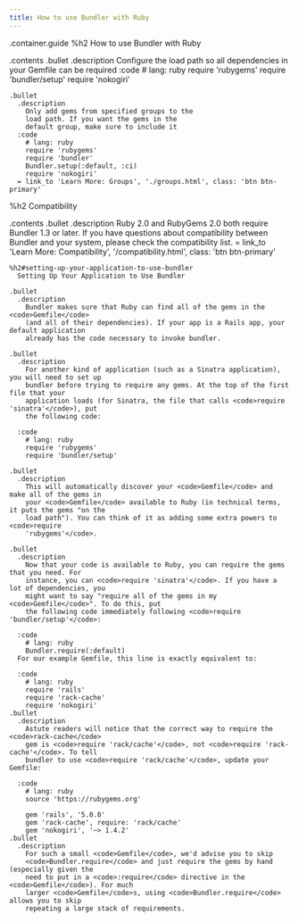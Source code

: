 ```yaml
---
title: How to use Bundler with Ruby
---
```

.container.guide
  %h2 How to use Bundler with Ruby

  .contents
    .bullet
      .description
        Configure the load path so all dependencies in
        your Gemfile can be required
      :code
        # lang: ruby
        require 'rubygems'
        require 'bundler/setup'
        require 'nokogiri'

    .bullet
      .description
        Only add gems from specified groups to the
        load path. If you want the gems in the
        default group, make sure to include it
      :code
        # lang: ruby
        require 'rubygems'
        require 'bundler'
        Bundler.setup(:default, :ci)
        require 'nokogiri'
      = link_to 'Learn More: Groups', './groups.html', class: 'btn btn-primary'

  %h2 Compatibility

  .contents
    .bullet
      .description
        Ruby 2.0 and RubyGems 2.0 both require Bundler 1.3 or later. If you have questions about compatibility between Bundler and your system, please check the compatibility list.
      = link_to 'Learn More: Compatibility', '/compatibility.html', class: 'btn btn-primary'

    %h2#setting-up-your-application-to-use-bundler
      Setting Up Your Application to Use Bundler

    .bullet
      .description
        Bundler makes sure that Ruby can find all of the gems in the <code>Gemfile</code>
        (and all of their dependencies). If your app is a Rails app, your default application
        already has the code necessary to invoke bundler.

    .bullet
      .description
        For another kind of application (such as a Sinatra application), you will need to set up
        bundler before trying to require any gems. At the top of the first file that your
        application loads (for Sinatra, the file that calls <code>require 'sinatra'</code>), put
        the following code:

      :code
        # lang: ruby
        require 'rubygems'
        require 'bundler/setup'

    .bullet
      .description
        This will automatically discover your <code>Gemfile</code> and make all of the gems in
        your <code>Gemfile</code> available to Ruby (in technical terms, it puts the gems "on the
        load path"). You can think of it as adding some extra powers to <code>require
        'rubygems'</code>.

    .bullet
      .description
        Now that your code is available to Ruby, you can require the gems that you need. For
        instance, you can <code>require 'sinatra'</code>. If you have a lot of dependencies, you
        might want to say "require all of the gems in my <code>Gemfile</code>". To do this, put
        the following code immediately following <code>require 'bundler/setup'</code>:

      :code
        # lang: ruby
        Bundler.require(:default)
      For our example Gemfile, this line is exactly equivalent to:

      :code
        # lang: ruby
        require 'rails'
        require 'rack-cache'
        require 'nokogiri'
    .bullet
      .description
        Astute readers will notice that the correct way to require the <code>rack-cache</code>
        gem is <code>require 'rack/cache'</code>, not <code>require 'rack-cache'</code>. To tell
        bundler to use <code>require 'rack/cache'</code>, update your Gemfile:

      :code
        # lang: ruby
        source 'https://rubygems.org'

        gem 'rails', '5.0.0'
        gem 'rack-cache', require: 'rack/cache'
        gem 'nokogiri', '~> 1.4.2'
    .bullet
      .description
        For such a small <code>Gemfile</code>, we'd advise you to skip
        <code>Bundler.require</code> and just require the gems by hand (especially given the
        need to put in a <code>:require</code> directive in the <code>Gemfile</code>). For much
        larger <code>Gemfile</code>s, using <code>Bundler.require</code> allows you to skip
        repeating a large stack of requirements.
